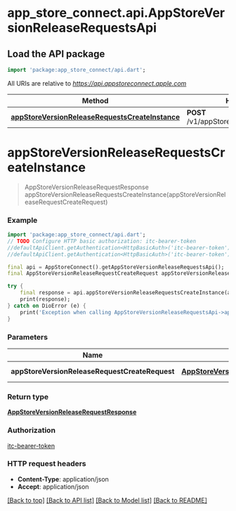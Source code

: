 # app_store_connect.api.AppStoreVersionReleaseRequestsApi

## Load the API package
```dart
import 'package:app_store_connect/api.dart';
```

All URIs are relative to *https://api.appstoreconnect.apple.com*

Method | HTTP request | Description
------------- | ------------- | -------------
[**appStoreVersionReleaseRequestsCreateInstance**](AppStoreVersionReleaseRequestsApi.md#appstoreversionreleaserequestscreateinstance) | **POST** /v1/appStoreVersionReleaseRequests | 


# **appStoreVersionReleaseRequestsCreateInstance**
> AppStoreVersionReleaseRequestResponse appStoreVersionReleaseRequestsCreateInstance(appStoreVersionReleaseRequestCreateRequest)



### Example
```dart
import 'package:app_store_connect/api.dart';
// TODO Configure HTTP basic authorization: itc-bearer-token
//defaultApiClient.getAuthentication<HttpBasicAuth>('itc-bearer-token').username = 'YOUR_USERNAME'
//defaultApiClient.getAuthentication<HttpBasicAuth>('itc-bearer-token').password = 'YOUR_PASSWORD';

final api = AppStoreConnect().getAppStoreVersionReleaseRequestsApi();
final AppStoreVersionReleaseRequestCreateRequest appStoreVersionReleaseRequestCreateRequest = ; // AppStoreVersionReleaseRequestCreateRequest | AppStoreVersionReleaseRequest representation

try {
    final response = api.appStoreVersionReleaseRequestsCreateInstance(appStoreVersionReleaseRequestCreateRequest);
    print(response);
} catch on DioError (e) {
    print('Exception when calling AppStoreVersionReleaseRequestsApi->appStoreVersionReleaseRequestsCreateInstance: $e\n');
}
```

### Parameters

Name | Type | Description  | Notes
------------- | ------------- | ------------- | -------------
 **appStoreVersionReleaseRequestCreateRequest** | [**AppStoreVersionReleaseRequestCreateRequest**](AppStoreVersionReleaseRequestCreateRequest.md)| AppStoreVersionReleaseRequest representation | 

### Return type

[**AppStoreVersionReleaseRequestResponse**](AppStoreVersionReleaseRequestResponse.md)

### Authorization

[itc-bearer-token](../README.md#itc-bearer-token)

### HTTP request headers

 - **Content-Type**: application/json
 - **Accept**: application/json

[[Back to top]](#) [[Back to API list]](../README.md#documentation-for-api-endpoints) [[Back to Model list]](../README.md#documentation-for-models) [[Back to README]](../README.md)


